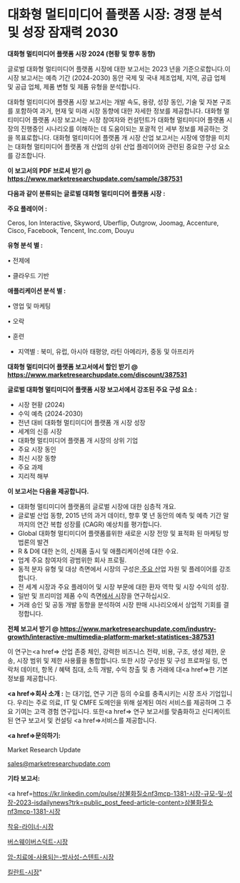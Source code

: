 # 대화형 멀티미디어 플랫폼 시장: 경쟁 분석 및 성장 잠재력 2030

<strong>대화형 멀티미디어 플랫폼 시장 2024 (현황 및 향후 동향)</strong>

글로벌 대화형 멀티미디어 플랫폼 시장에 대한 보고서는 2023 년을 기준으로합니다.이 시장 보고서는 예측 기간 (2024-2030) 동안 국제 및 국내 제조업체, 지역, 공급 업체 및 공급 업체, 제품 변형 및 제품 유형을 분석합니다.

대화형 멀티미디어 플랫폼 시장 보고서는 개발 속도, 용량, 성장 동인, 기술 및 자본 구조를 포함하여 과거, 현재 및 미래 시장 동향에 대한 자세한 정보를 제공합니다. 대화형 멀티미디어 플랫폼 시장 보고서는 시장 참여자와 컨설턴트가 대화형 멀티미디어 플랫폼 시장의 진행중인 시나리오를 이해하는 데 도움이되는 포괄적 인 세부 정보를 제공하는 것을 목표로합니다. 대화형 멀티미디어 플랫폼 개 시장 산업 보고서는 시장에 영향을 미치는 대화형 멀티미디어 플랫폼 개 산업의 상위 산업 플레이어와 관련된 중요한 구성 요소를 강조합니다.



<strong>이 보고서의 PDF 브로셔 받기 @ <a href=https://www.marketresearchupdate.com/sample/387531>https://www.marketresearchupdate.com/sample/387531</a></strong>



<strong>다음과 같이 분류되는 글로벌 대화형 멀티미디어 플랫폼 시장 :</strong>



<strong>주요 플레이어 :</strong>

Ceros, Ion Interactive, Skyword, Uberflip, Outgrow, Joomag, Accenture, Cisco, Facebook, Tencent, Inc.com, Douyu



<strong>유형 분석 별 :</strong>

• 전제에

• 클라우드 기반



<strong>애플리케이션 분석 별 :</strong>

• 영업 및 마케팅

• 오락

• 훈련

<ul>
  <li>지역별 : 북미, 유럽, 아시아 태평양, 라틴 아메리카, 중동 및 아프리카</li>
</ul>


<strong>대화형 멀티미디어 플랫폼 보고서에서 할인 받기 @ <a href=https://www.marketresearchupdate.com/discount/387531>https://www.marketresearchupdate.com/discount/387531</a></strong>



<strong>글로벌 대화형 멀티미디어 플랫폼 시장 보고서에서 강조된 주요 구성 요소 :</strong>
<ul>
  <li>시장 현황 (2024)</li>
  <li>수익 예측 (2024-2030)</li>
  <li>전년 대비 대화형 멀티미디어 플랫폼 개 시장 성장</li>
  <li>세계의 신흥 시장</li>
  <li>대화형 멀티미디어 플랫폼 개 시장의 상위 기업</li>
  <li>주요 시장 동인</li>
  <li>최신 시장 동향</li>
  <li>주요 과제</li>
  <li>지리적 해부</li>
</ul>


<strong>이 보고서는 다음을 제공합니다.</strong>
<ul>
  <li>대화형 멀티미디어 플랫폼의 글로벌 시장에 대한 심층적 개요.</li>
  <li>글로벌 산업 동향, 2015 년의 과거 데이터, 향후 몇 년 동안의 예측 및 예측 기간 말까지의 연간 복합 성장률 (CAGR) 예상치를 평가합니다.</li>
  <li>Global 대화형 멀티미디어 플랫폼를위한 새로운 시장 전망 및 표적화 된 마케팅 방법론의 발견</li>
  <li>R &amp; D에 대한 논의, 신제품 출시 및 애플리케이션에 대한 수요.</li>
  <li>업계 주요 참여자의 광범위한 회사 프로필.</li>
  <li>동적 분자 유형 및 대상 측면에서 시장의 구성은<a href=> 주요 산</a>업 자원 및 플레이어를 강조합니다.</li>
  <li>전 세계 시장과 주요 플레이어 및 시장 부문에 대한 환자 역학 및 시장 수익의 성장.</li>
  <li>일반 및 프리미엄 제품 수익 측면<a href=>에서 시</a>장을 연구하십시오.</li>
  <li>거래 승인 및 공동 개발 동향을 분석하여 시장 판매 시나리오에서 상업적 기회를 결정합니다.</li>
</ul>



<strong>전체 보고서 받기 @ <a href=https://www.marketresearchupdate.com/industry-growth/interactive-multimedia-platform-market-statistices-387531>https://www.marketresearchupdate.com/industry-growth/interactive-multimedia-platform-market-statistices-387531</a></strong>

이 연구는<a href=> 산업 존중</a> 체인, 강력한 비즈니스 전략, 비용, 구조, 생성 제한, 운송, 시장 범위 및 제한 사용률을 통합합니다. 또한 시장 구성원 및 구성 프로파일 링, 연락처 데이터, 항목 / 혜택 침대, 소득 개발, 수익 창출 및 총 거래에 대<a href=>한 기본 </a>정보를 제공합니다.



<strong><a href=>회사 소</a>개 :</strong>
는 대기업, 연구 기관 등의 수요를 충족시키는 시장 조사 기업입니다. 우리는 주로 의료, IT 및 CMFE 도메인을 위해 설계된 여러 서비스를 제공하며 그 주요 기여는 고객 경험 연구입니다. 또한<a href=> 연구 보</a>고서를 맞춤화하고 신디케이트 된 연구 보고서 및 컨설팅 <a href=>서비스</a>를 제공합니다.



<strong><a href=>문의하기:</a></strong>

Market Research Update

sales@marketresearchupdate.com



<strong>기타 보고서:</strong>

<a href=https://kr.linkedin.com/pulse/삼불화질소nf3mcp-1381-시장-규모-및-성장-2023-isdailynews?trk=public_post_feed-article-content>삼불화질소nf3mcp-1381-시장</a>

<a href=https://www.linkedin.com/pulse/착유-라이너-시장-규모-및-성장-2023-isdailynews/>착유-라이너-시장</a>

<a href=https://www.linkedin.com/pulse/버스웨이버스덕트-시장-세분화-연구-및-목표-고객2029년-survey-spotlight-pro-24-analysis-xe74c/>버스웨이버스덕트-시장</a>

<a href=https://www.linkedin.com/pulse/암-치료에-사용되는-방사성-스텐트-시장-규모-및-성장-2023-oxagf/>암-치료에-사용되는-방사성-스텐트-시장</a>

<a href=https://www.linkedin.com/pulse/킬란트-시장-세분화-연구-및-목표-고객2030년-analytics-alchemy-360-analysis-lsp6c/>킬란트-시장</a>"
